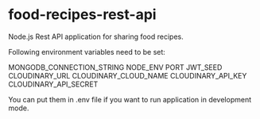 # food-recipes-rest-api
Node.js Rest API application for sharing food recipes.

Following environment variables need to be set:

MONGODB_CONNECTION_STRING
NODE_ENV
PORT
JWT_SEED
CLOUDINARY_URL
CLOUDINARY_CLOUD_NAME
CLOUDINARY_API_KEY
CLOUDINARY_API_SECRET

You can put them in .env file if you want to run application in development mode.